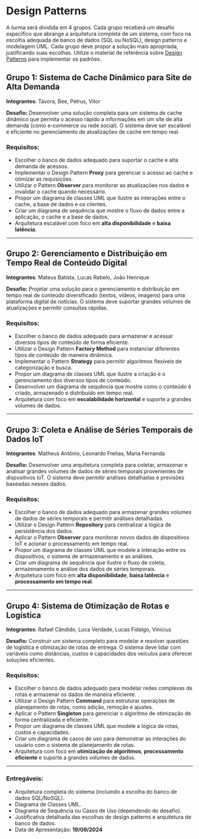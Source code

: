 # Design Patterns

A turma será dividida em 4 grupos. Cada grupo receberá um desafio específico que abrange a arquitetura completa de um sistema, com foco na escolha adequada de banco de dados (SQL ou NoSQL), design patterns e modelagem UML. Cada grupo deve propor a solução mais apropriada, justificando suas escolhas. Utilize o material de referência sobre [Design Patterns](https://github.com/klaytoncastro/idp-archisw/blob/main/patterns/DesignPatterns.pdf) para implementar os padrões. 

## Grupo 1: Sistema de Cache Dinâmico para Site de Alta Demanda

**Integrantes**:  Távora, Bee, Petrus, Vitor

**Desafio:** Desenvolver uma solução completa para um sistema de cache dinâmico que permita o acesso rápido a informações em um site de alta demanda (como e-commerce ou rede social). O sistema deve ser escalável e eficiente no gerenciamento de atualizações de cache em tempo real.

### Requisitos:
- Escolher o banco de dados adequado para suportar o cache e alta demanda de acessos.
- Implementar o Design Pattern **Proxy** para gerenciar o acesso ao cache e otimizar as requisições.
- Utilizar o Pattern **Observer** para monitorar as atualizações nos dados e invalidar o cache quando necessário.
- Propor um diagrama de classes UML que ilustre as interações entre o cache, a base de dados e os clientes.
- Criar um diagrama de sequência que mostre o fluxo de dados entre a aplicação, o cache e a base de dados.
- Arquitetura escalável com foco em **alta disponibilidade** e **baixa latência**.

---

## Grupo 2: Gerenciamento e Distribuição em Tempo Real de Conteúdo Digital

**Integrantes**: Mateus Batista, Lucas Rabelo, João Henrique

**Desafio:** Projetar uma solução para o gerenciamento e distribuição em tempo real de conteúdo diversificado (textos, vídeos, imagens) para uma plataforma digital de notícias. O sistema deve suportar grandes volumes de atualizações e permitir consultas rápidas.

### Requisitos:
- Escolher o banco de dados adequado para armazenar e acessar diversos tipos de conteúdo de forma eficiente.
- Utilizar o Design Pattern **Factory Method** para instanciar diferentes tipos de conteúdo de maneira dinâmica.
- Implementar o Pattern **Strategy** para permitir algoritmos flexíveis de categorização e busca.
- Propor um diagrama de classes UML que ilustre a criação e o gerenciamento dos diversos tipos de conteúdo.
- Desenvolver um diagrama de sequência que mostre como o conteúdo é criado, armazenado e distribuído em tempo real.
- Arquitetura com foco em **escalabilidade horizontal** e suporte a grandes volumes de dados.

---

## Grupo 3: Coleta e Análise de Séries Temporais de Dados IoT

**Integrantes**: Matheus Antônio, Leonardo Freitas, Maria Fernanda

**Desafio:** Desenvolver uma arquitetura completa para coletar, armazenar e analisar grandes volumes de dados de séries temporais provenientes de dispositivos IoT. O sistema deve permitir análises detalhadas e previsões baseadas nesses dados.

### Requisitos:
- Escolher o banco de dados adequado para armazenar grandes volumes de dados de séries temporais e permitir análises detalhadas.
- Utilizar o Design Pattern **Repository** para centralizar a lógica de persistência dos dados.
- Aplicar o Pattern **Observer** para monitorar novos dados de dispositivos IoT e acionar o processamento em tempo real.
- Propor um diagrama de classes UML que modele a interação entre os dispositivos, o sistema de armazenamento e as análises.
- Criar um diagrama de sequência que ilustre o fluxo de coleta, armazenamento e análise dos dados de séries temporais.
- Arquitetura com foco em **alta disponibilidade**, **baixa latência** e **processamento em tempo real**.

---

## Grupo 4: Sistema de Otimização de Rotas e Logística

**Integrantes**: Rafael Cândido, Luca Verdade, Lucas Fidalgo, Vinicius

**Desafio:** Construir um sistema completo para modelar e resolver questões de logística e otimização de rotas de entrega. O sistema deve lidar com variáveis como distâncias, custos e capacidades dos veículos para oferecer soluções eficientes.

### Requisitos:
- Escolher o banco de dados adequado para modelar redes complexas de rotas e armazenar os dados de maneira eficiente.
- Utilizar o Design Pattern **Command** para estruturar operações de planejamento de rotas, como adição, remoção e ajustes.
- Aplicar o Pattern **Singleton** para gerenciar o algoritmo de otimização de forma centralizada e eficiente.
- Propor um diagrama de classes UML que modele a lógica de rotas, custos e capacidades.
- Criar um diagrama de casos de uso para demonstrar as interações do usuário com o sistema de planejamento de rotas.
- Arquitetura com foco em **otimização de algoritmos**, **processamento eficiente** e suporte a grandes volumes de dados.

---

### Entregáveis:
- Arquitetura completa do sistema (incluindo a escolha do banco de dados SQL/NoSQL).
- Diagrama de Classes UML.
- Diagrama de Sequência ou Casos de Uso (dependendo do desafio).
- Justificativa detalhada das escolhas de design patterns e arquitetura de banco de dados.
- Data de Apresentação: **19/09/2024**
